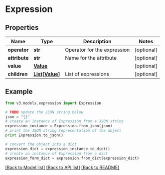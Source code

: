 # Expression


## Properties
Name | Type | Description | Notes
------------ | ------------- | ------------- | -------------
**operator** | **str** | Operator for the expression | [optional] 
**attribute** | **str** | Name for the attribute | [optional] 
**value** | [**Value**](Value.md) |  | [optional] 
**children** | [**List[Value]**](Value.md) | List of expressions | [optional] 

## Example

```python
from v3.models.expression import Expression

# TODO update the JSON string below
json = "{}"
# create an instance of Expression from a JSON string
expression_instance = Expression.from_json(json)
# print the JSON string representation of the object
print Expression.to_json()

# convert the object into a dict
expression_dict = expression_instance.to_dict()
# create an instance of Expression from a dict
expression_form_dict = expression.from_dict(expression_dict)
```
[[Back to Model list]](../README.md#documentation-for-models) [[Back to API list]](../README.md#documentation-for-api-endpoints) [[Back to README]](../README.md)


